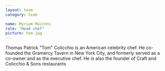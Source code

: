 ```yaml
---
layout: team
category: team

name: Myriam Mazzoni
role: "Head chef"
picture: tom.jpg
---
```


Thomas Patrick "Tom" Colicchio is an American celebrity chef. He co-founded the Gramercy Tavern in New York City, and formerly served as a co-owner and as the executive chef. He is also the founder of Craft and Colicchio & Sons restaurants